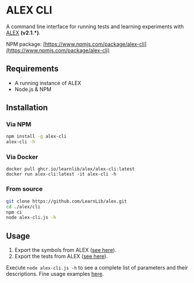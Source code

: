 # ALEX CLI

A command line interface for running tests and learning experiments with [ALEX](https://github.com/LearnLib/alex) **(v2.1.\*)**.

NPM package: [https://www.npmjs.com/package/alex-cli](https://www.npmjs.com/package/alex-cli)

## Requirements

* A running instance of ALEX
* Node.js & NPM

## Installation

### Via NPM

```bash
npm install -g alex-cli
alex-cli -h 
```

### Via Docker

```
docker pull ghcr.io/learnlib/alex/alex-cli:latest
docker run alex-cli:latest -it alex-cli -h
```

### From source

```bash
git clone https://github.com/LearnLib/alex.git
cd ./alex/cli
npm ci
node alex-cli.js -h 
```

## Usage

1. Export the symbols from ALEX ([see here](http://learnlib.github.io/alex/book/2.1.0/contents/user-manual/symbol-modeling/#export--import)).
2. Export the tests from ALEX ([see here](http://learnlib.github.io/alex/book/2.1.0/contents/user-manual/testing.html)).

Execute `node alex-cli.js -h` to see a complete list of parameters and their descriptions.
Fine usage examples [here](./examples/google/README.md).